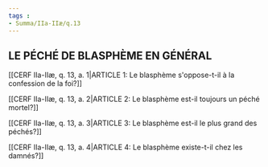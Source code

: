 ```yaml
---
tags : 
- Summa/IIa-IIæ/q.13
---
```


## LE PÉCHÉ DE BLASPHÈME EN GÉNÉRAL

[[CERF IIa-IIæ, q. 13, a. 1|ARTICLE 1: Le blasphème s'oppose-t-il à la confession de la foi?]]

[[CERF IIa-IIæ, q. 13, a. 2|ARTICLE 2: Le blasphème est-il toujours un péché mortel?]]

[[CERF IIa-IIæ, q. 13, a. 3|ARTICLE 3: Le blasphème est-il le plus grand des péchés?]]

[[CERF IIa-IIæ, q. 13, a. 4|ARTICLE 4: Le blasphème existe-t-il chez les damnés?]]

